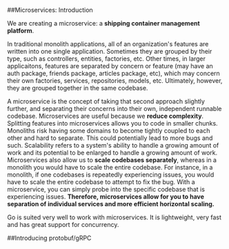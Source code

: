 ##Microservices: Introduction

We are creating a microservice: a **shipping container management platform**. 

In traditional monolith applications, all of an organization's features are written into one single application. Sometimes they are grouped by their type, such as controllers, entities, factories, etc. Other times, in larger applicaitons, features are separated by concern or feature (may have an auth package, friends package, articles package, etc), which may concern their own factories, services, repositories, models, etc. Ultimately, however, they are grouped together in the same codebase.

A microservice is the concept of taking that second approach slightly further, and separating their concerns into their own, independent runnable codebase. Microservices are useful because we **reduce complexity**. Splitting features into microservices allows you to code in smaller chunks. Monoliths risk having some domains to become tightly coupled to each other and hard to separate. This could potentially lead to more bugs and such. Scalability refers to a system's ability to handle a growing amount of work and its potential to be enlarged to handle a growing amount of work. Microservices also allow us to **scale codebases separately**, whereas in a monolith you would have to scale the entire codebase. For instance, in a monolith, if one codebases is repeatedly experiencing issues, you would have to scale the entire codebase to attempt to fix the bug. With a microservice, you can simply probe into the specific codebase that is experiencing issues. **Therefore, microservices allow for you to have separation of individual services and more efficient horizontal scaling.**


Go is suited very well to work with microservices. It is lightweight, very fast and has great support for concurrency.

##Introducing protobuf/gRPC
